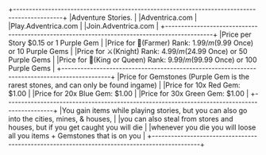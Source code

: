 +---------------------------------------------------------------------------------------------+
|Adventure Stories.                                                                           |
|Adventrica.com                                                                               |
|Play.Adventrica.com                                                                          |
|Join.Adventrica.com                                                                          |
+---------------------------------------------------------------------------------------------+
|Price per Story $0.15 or 1 Purple Gem                                                        |
|Price for 🌾(Farmer) Rank: $1.99/m($9.99 Once) or 10 Purple Gems                             |
|Price for ⚔️(Knight) Rank: $4.99/m ($24.99 Once) or 50 Purple Gems                           |
|Price for 👑(King or Queen) Rank: $9.99/m ($99.99 Once) or 100 Purple Gems                   |
+---------------------------------------------------------------------------------------------+
|Price for Gemstones (Purple Gem is the rarest stones, and can only be found ingame)          |
|Price for 10x Red Gem: $1.00                                                                 |
|Price for 20x Blue Gem: $1.00                                                                |
|Price for 30x Green Gem: $1.00                                                               |
+---------------------------------------------------------------------------------------------+
|You gain items while playing stories, but you can also go into the cities, mines, & houses,  |
|you can also steal from stores and houses, but if you get caught you will die                |
|whenever you die you will loose all you items + Gemstones that is on you                     |
+---------------------------------------------------------------------------------------------+
